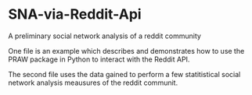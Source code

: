 # SNA-via-Reddit-Api
A preliminary social network analysis of a reddit community

One file is an example which describes and demonstrates how to use the PRAW package in Python to interact with the Reddit API.

The second file uses the data gained to perform a few statitistical social network analysis meausures of the reddit communit. 
